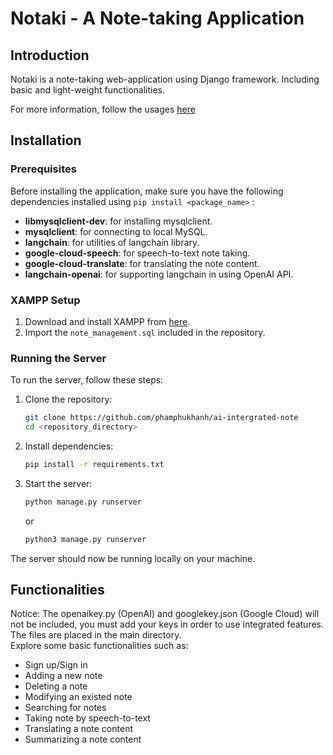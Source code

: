 # Notaki - A Note-taking Application

## Introduction

Notaki is a note-taking web-application using Django framework. Including basic and light-weight functionalities.   <br />

For more information, follow the usages [here](#Functionalities)

## Installation

### Prerequisites

Before installing the application, make sure you have the following dependencies installed using ```pip install <package_name>``` :

- **libmysqlclient-dev**: for installing mysqlclient.
- **mysqlclient**: for connecting to local MySQL.
- **langchain**: for utilities of langchain library.
- **google-cloud-speech**: for speech-to-text note taking.
- **google-cloud-translate**: for translating the note content.
- **langchain-openai**: for supporting langchain in using OpenAI API.

### XAMPP Setup

1. Download and install XAMPP from [here](https://www.apachefriends.org/index.html).
2. Import the ```note_management.sql``` included in the repository.

### Running the Server

To run the server, follow these steps:

1. Clone the repository:

    ```bash
    git clone https://github.com/phamphukhanh/ai-intergrated-note
    cd <repository_directory>
    ```

2. Install dependencies:

    ```bash
    pip install -r requirements.txt
    ```

3. Start the server:
    ```bash
    python manage.py runserver
    ```
    or
    ```bash
    python3 manage.py runserver
    ``` 
The server should now be running locally on your machine.

## Functionalities
Notice: The openaikey.py (OpenAI) and googlekey.json (Google Cloud) will not be included, you must add your keys in order to use integrated features. The files are placed in the main directory.<br />
Explore some basic functionalities such as:
  - Sign up/Sign in
  - Adding a new note
  - Deleting a note
  - Modifying an existed note
  - Searching for notes
  - Taking note by speech-to-text
  - Translating a note content
  - Summarizing a note content

